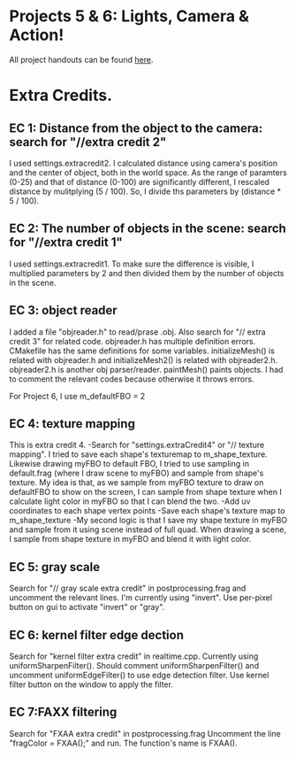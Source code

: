 # Projects 5 & 6: Lights, Camera & Action!

All project handouts can be found [here](https://cs1230.graphics/projects).


# Extra Credits.
## EC 1: Distance from the object to the camera: search for "//extra credit 2"
I used settings.extracredit2.
I calculated distance using camera's position and the center of object, both in the world space. As the range of paramters (0-25) and that of distance (0-100) are significantly different, I rescaled distance by mulitplying (5 / 100). So, I divide ths parameters by (distance * 5 / 100).
    
## EC 2: The number of objects in the scene: search for "//extra credit 1"
I used settings.extracredit1.
To make sure the difference is visible, I multiplied parameters by 2 and then divided them by the number of objects in the scene.

## EC 3: object reader
I added a file "objreader.h" to read/prase .obj.  Also search for "// extra credit 3" for related code.
objreader.h has multiple definition errors. CMakefile has the same definitions for some variables. initializeMesh() is related with objreader.h and initializeMesh2() is related with objreader2.h. objreader2.h is another obj parser/reader. 
paintMesh() paints objects. I had to comment the relevant codes because otherwise it throws errors.

For Project 6, I use m_defaultFBO = 2

## EC 4: texture mapping
This is extra credit 4.
-Search for "settings.extraCredit4" or "// texture mapping". I tried to save each shape's texturemap to m_shape_texture. Likewise drawing myFBO to default FBO, I tried to use sampling in default.frag (where I draw scene to myFBO) and sample from shape's texture. My idea is that, as we sample from myFBO texture to draw on defaultFBO to show on the screen, I can sample from shape texture when I calculate light color in myFBO so that I can blend the two.
-Add uv coordinates to each shape vertex points
-Save each shape's texture map to m_shape_texture
-My second logic is that I save my shape texture in myFBO and sample from it using scene instead of full quad. When drawing a scene, I sample from shape texture in myFBO and blend it with light color.


## EC 5: gray scale
Search for "// gray scale extra credit" in postprocessing.frag and uncomment the relevant lines. I'm currently using "invert". Use per-pixel button on gui to activate "invert" or "gray".

## EC 6: kernel filter edge dection
Search for "kernel filter extra credit" in realtime.cpp. Currently using uniformSharpenFilter(). Should comment uniformSharpenFilter() and uncomment uniformEdgeFilter() to use edge detection filter. Use kernel filter button on the window to apply the filter.

## EC 7:FAXX filtering
Search for "FXAA extra credit" in postprocessing.frag
Uncomment the line "fragColor = FXAA();" and run. The function's name is FXAA().

